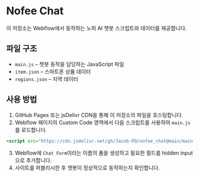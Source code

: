 # Nofee Chat

이 저장소는 Webflow에서 동작하는 노피 AI 챗봇 스크립트와 데이터를 제공합니다.

## 파일 구조
- `main.js` – 챗봇 동작을 담당하는 JavaScript 파일
- `item.json` – 스마트폰 상품 데이터
- `regions.json` – 지역 데이터

## 사용 방법
1. GitHub Pages 또는 jsDelivr CDN을 통해 이 저장소의 파일을 호스팅합니다.
2. Webflow 페이지의 Custom Code 영역에서 다음 스크립트를 사용하여 `main.js`를 로드합니다.

```html
<script src="https://cdn.jsdelivr.net/gh/Jacob-PO/nofee_chat@main/main.js"></script>
```

3. Webflow에 `Chat Form`이라는 이름의 폼을 생성하고 필요한 필드를 hidden input으로 추가합니다.
4. 사이트를 퍼블리시한 후 챗봇이 정상적으로 동작하는지 확인합니다.

